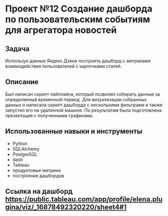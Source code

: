 # Проект №12 Создание дашборда по пользовательским событиям для агрегатора новостей
## Задача
Используя данные Яндекс.Дзена построить дашборд с метриками взаимодействия пользователей с карточками статей.
## Описание
Был написан скрипт пайплайна, который позволил собирать данные за определенный временной период. Для визуализации собранных данных я написала скрипт дашборда с несколькими фильтрами и также запустил его на удаленной машине. По результатам была подготовлена презентация с полученными графиками.
## Использованные навыки и инструменты
  - Python
  - SQLAlchemy
  - PostgreSQL
  - dash
  - Tableau
  - продуктовые метрики
  - построение дашбордов
## Ссылка на дашборд https://public.tableau.com/app/profile/elena.plugina/viz/_16878492320220/sheet4#1
